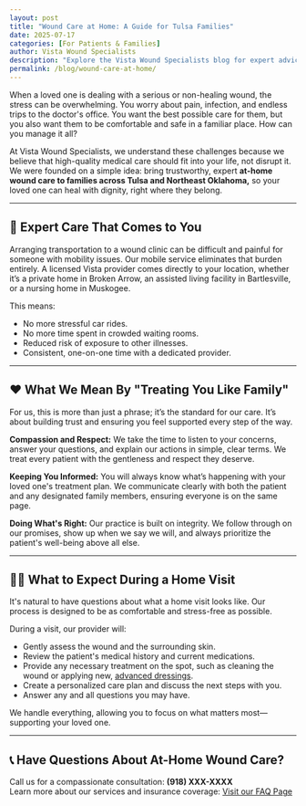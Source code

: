 ```yaml
---
layout: post
title: "Wound Care at Home: A Guide for Tulsa Families"
date: 2025-07-17
categories: [For Patients & Families]
author: Vista Wound Specialists
description: "Explore the Vista Wound Specialists blog for expert advice, patient resources, and valuable insights on healing complex wounds and navigating at-home care."
permalink: /blog/wound-care-at-home/
---
```


When a loved one is dealing with a serious or non-healing wound, the stress can be overwhelming. You worry about pain, infection, and endless trips to the doctor's office. You want the best possible care for them, but you also want them to be comfortable and safe in a familiar place. How can you manage it all?

At Vista Wound Specialists, we understand these challenges because we believe that high-quality medical care should fit into your life, not disrupt it. We were founded on a simple idea: bring trustworthy, expert **at-home wound care to families across Tulsa and Northeast Oklahoma,** so your loved one can heal with dignity, right where they belong.

---

## 🏥 Expert Care That Comes to You

Arranging transportation to a wound clinic can be difficult and painful for someone with mobility issues. Our mobile service eliminates that burden entirely. A licensed Vista provider comes directly to your location, whether it’s a private home in Broken Arrow, an assisted living facility in Bartlesville, or a nursing home in Muskogee.

This means:

- No more stressful car rides.
- No more time spent in crowded waiting rooms.
- Reduced risk of exposure to other illnesses.
- Consistent, one-on-one time with a dedicated provider.

---

## ❤️ What We Mean By "Treating You Like Family"

For us, this is more than just a phrase; it’s the standard for our care. It’s about building trust and ensuring you feel supported every step of the way.

**Compassion and Respect:** We take the time to listen to your concerns, answer your questions, and explain our actions in simple, clear terms. We treat every patient with the gentleness and respect they deserve.

**Keeping You Informed:** You will always know what’s happening with your loved one's treatment plan. We communicate clearly with both the patient and any designated family members, ensuring everyone is on the same page.

**Doing What's Right:** Our practice is built on integrity. We follow through on our promises, show up when we say we will, and always prioritize the patient's well-being above all else.

---

## 👩‍⚕️ What to Expect During a Home Visit

It's natural to have questions about what a home visit looks like. Our process is designed to be as comfortable and stress-free as possible.

During a visit, our provider will:

- Gently assess the wound and the surrounding skin.
- Review the patient's medical history and current medications.
- Provide any necessary treatment on the spot, such as cleaning the wound or applying new, [advanced dressings](/help/).
- Create a personalized care plan and discuss the next steps with you.
- Answer any and all questions you may have.

We handle everything, allowing you to focus on what matters most—supporting your loved one.

---

## 📞 Have Questions About At-Home Wound Care?

Call us for a compassionate consultation: **(918) XXX-XXXX**  
Learn more about our services and insurance coverage: [Visit our FAQ Page](/faq/)

